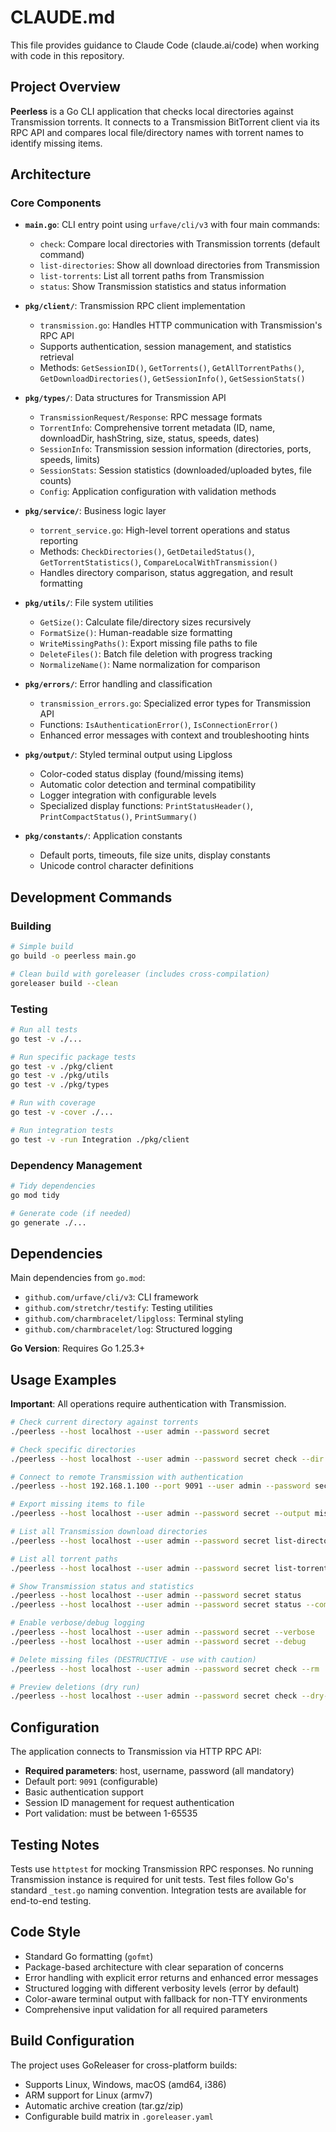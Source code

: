 # CLAUDE.md

This file provides guidance to Claude Code (claude.ai/code) when working with code in this repository.

## Project Overview

**Peerless** is a Go CLI application that checks local directories against Transmission torrents. It connects to a Transmission BitTorrent client via its RPC API and compares local file/directory names with torrent names to identify missing items.

## Architecture

### Core Components

- **`main.go`**: CLI entry point using `urfave/cli/v3` with four main commands:
  - `check`: Compare local directories with Transmission torrents (default command)
  - `list-directories`: Show all download directories from Transmission
  - `list-torrents`: List all torrent paths from Transmission
  - `status`: Show Transmission statistics and status information

- **`pkg/client/`**: Transmission RPC client implementation
  - `transmission.go`: Handles HTTP communication with Transmission's RPC API
  - Supports authentication, session management, and statistics retrieval
  - Methods: `GetSessionID()`, `GetTorrents()`, `GetAllTorrentPaths()`, `GetDownloadDirectories()`, `GetSessionInfo()`, `GetSessionStats()`

- **`pkg/types/`**: Data structures for Transmission API
  - `TransmissionRequest/Response`: RPC message formats
  - `TorrentInfo`: Comprehensive torrent metadata (ID, name, downloadDir, hashString, size, status, speeds, dates)
  - `SessionInfo`: Transmission session information (directories, ports, speeds, limits)
  - `SessionStats`: Session statistics (downloaded/uploaded bytes, file counts)
  - `Config`: Application configuration with validation methods

- **`pkg/service/`**: Business logic layer
  - `torrent_service.go`: High-level torrent operations and status reporting
  - Methods: `CheckDirectories()`, `GetDetailedStatus()`, `GetTorrentStatistics()`, `CompareLocalWithTransmission()`
  - Handles directory comparison, status aggregation, and result formatting

- **`pkg/utils/`**: File system utilities
  - `GetSize()`: Calculate file/directory sizes recursively
  - `FormatSize()`: Human-readable size formatting
  - `WriteMissingPaths()`: Export missing file paths to file
  - `DeleteFiles()`: Batch file deletion with progress tracking
  - `NormalizeName()`: Name normalization for comparison

- **`pkg/errors/`**: Error handling and classification
  - `transmission_errors.go`: Specialized error types for Transmission API
  - Functions: `IsAuthenticationError()`, `IsConnectionError()`
  - Enhanced error messages with context and troubleshooting hints

- **`pkg/output/`**: Styled terminal output using Lipgloss
  - Color-coded status display (found/missing items)
  - Automatic color detection and terminal compatibility
  - Logger integration with configurable levels
  - Specialized display functions: `PrintStatusHeader()`, `PrintCompactStatus()`, `PrintSummary()`

- **`pkg/constants/`**: Application constants
  - Default ports, timeouts, file size units, display constants
  - Unicode control character definitions

## Development Commands

### Building
```bash
# Simple build
go build -o peerless main.go

# Clean build with goreleaser (includes cross-compilation)
goreleaser build --clean
```

### Testing
```bash
# Run all tests
go test -v ./...

# Run specific package tests
go test -v ./pkg/client
go test -v ./pkg/utils
go test -v ./pkg/types

# Run with coverage
go test -v -cover ./...

# Run integration tests
go test -v -run Integration ./pkg/client
```

### Dependency Management
```bash
# Tidy dependencies
go mod tidy

# Generate code (if needed)
go generate ./...
```

## Dependencies

Main dependencies from `go.mod`:
- `github.com/urfave/cli/v3`: CLI framework
- `github.com/stretchr/testify`: Testing utilities
- `github.com/charmbracelet/lipgloss`: Terminal styling
- `github.com/charmbracelet/log`: Structured logging

**Go Version**: Requires Go 1.25.3+

## Usage Examples

**Important**: All operations require authentication with Transmission.

```bash
# Check current directory against torrents
./peerless --host localhost --user admin --password secret

# Check specific directories
./peerless --host localhost --user admin --password secret check --dir /path/to/movies --dir /path/to/tv

# Connect to remote Transmission with authentication
./peerless --host 192.168.1.100 --port 9091 --user admin --password secret

# Export missing items to file
./peerless --host localhost --user admin --password secret --output missing.txt

# List all Transmission download directories
./peerless --host localhost --user admin --password secret list-directories

# List all torrent paths
./peerless --host localhost --user admin --password secret list-torrents

# Show Transmission status and statistics
./peerless --host localhost --user admin --password secret status
./peerless --host localhost --user admin --password secret status --compact

# Enable verbose/debug logging
./peerless --host localhost --user admin --password secret --verbose
./peerless --host localhost --user admin --password secret --debug

# Delete missing files (DESTRUCTIVE - use with caution)
./peerless --host localhost --user admin --password secret check --rm

# Preview deletions (dry run)
./peerless --host localhost --user admin --password secret check --dry-run
```

## Configuration

The application connects to Transmission via HTTP RPC API:
- **Required parameters**: host, username, password (all mandatory)
- Default port: `9091` (configurable)
- Basic authentication support
- Session ID management for request authentication
- Port validation: must be between 1-65535

## Testing Notes

Tests use `httptest` for mocking Transmission RPC responses. No running Transmission instance is required for unit tests. Test files follow Go's standard `_test.go` naming convention. Integration tests are available for end-to-end testing.

## Code Style

- Standard Go formatting (`gofmt`)
- Package-based architecture with clear separation of concerns
- Error handling with explicit error returns and enhanced error messages
- Structured logging with different verbosity levels (error by default)
- Color-aware terminal output with fallback for non-TTY environments
- Comprehensive input validation for all required parameters

## Build Configuration

The project uses GoReleaser for cross-platform builds:
- Supports Linux, Windows, macOS (amd64, i386)
- ARM support for Linux (armv7)
- Automatic archive creation (tar.gz/zip)
- Configurable build matrix in `.goreleaser.yaml`